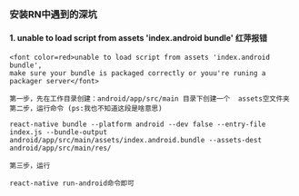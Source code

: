 ### 安装RN中遇到的深坑

#### 1. unable to load script from assets 'index.android bundle' 红萍报错
```text
<font color=red>unable to load script from assets 'index.android bundle',
make sure your bundle is packaged correctly or youu're runing a packager server</font>
```
    第一步，先在工作目录创建：android/app/src/main 目录下创建一个  assets空文件夹
    第二步，运行命令 (ps:我也不知道这段是啥意思)
```text
react-native bundle --platform android --dev false --entry-file index.js --bundle-output android/app/src/main/assets/index.android.bundle --assets-dest android/app/src/main/res/
```
    第三步，运行
```text
react-native run-android命令即可
```
